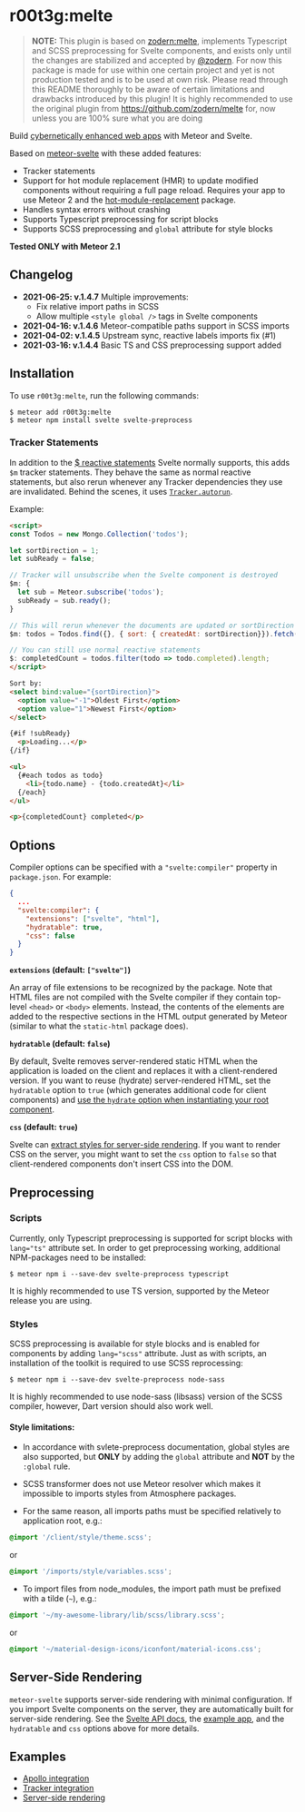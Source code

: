# r00t3g:melte

> **NOTE:** This plugin is based on [zodern:melte](https://github.com/zodern/melte), implements Typescript and SCSS preprocessing for Svelte components, and exists only until the changes are stabilized and accepted by [@zodern](https://github.com/zodern). For now this package is made for use within one certain project and yet is not production tested and is to be used at own risk. Please read through this README thoroughly to be aware of certain limitations and drawbacks introduced by this plugin! It is highly recommended to use the original plugin from https://github.com/zodern/melte for, now unless you are 100% sure what you are doing  

Build [cybernetically enhanced web apps](https://svelte.dev) with Meteor and Svelte.

Based on [meteor-svelte](https://github.com/meteor-svelte/meteor-svelte/pull/30) with these added features:

- Tracker statements
- Support for hot module replacement (HMR) to update modified components without requiring a full page reload. Requires your app to use Meteor 2 and the [hot-module-replacement](https://docs.meteor.com/packages/hot-module-replacement.html) package.
- Handles syntax errors without crashing
- Supports Typescript preprocessing for script blocks
- Supports SCSS preprocessing and `global` attribute for style blocks

**Tested ONLY with Meteor 2.1**

## Changelog
* **2021-06-25: v.1.4.7** Multiple improvements:
  * Fix relative import paths in SCSS
  * Allow multiple `<style global />` tags in Svelte components
* **2021-04-16: v.1.4.6** Meteor-compatible paths support in SCSS imports
* **2021-04-02: v.1.4.5** Upstream sync, reactive labels imports fix (#1)
* **2021-03-16: v.1.4.4** Basic TS and CSS preprocessing support added

## Installation

To use `r00t3g:melte`, run the following commands:

```shell
$ meteor add r00t3g:melte
$ meteor npm install svelte svelte-preprocess 
```

### Tracker Statements

In addition to the [$ reactive statements](https://svelte.dev/docs#3_$_marks_a_statement_as_reactive) Svelte normally supports, this adds `$m` tracker statements. They behave the same as normal reactive statements, but also rerun whenever any Tracker dependencies they use are invalidated. Behind the scenes, it uses [`Tracker.autorun`](https://docs.meteor.com/api/tracker.html#Tracker-autorun).

Example:

```html
<script>
const Todos = new Mongo.Collection('todos');

let sortDirection = 1;
let subReady = false;

// Tracker will unsubscribe when the Svelte component is destroyed
$m: {
  let sub = Meteor.subscribe('todos');
  subReady = sub.ready();
}

// This will rerun whenever the documents are updated or sortDirection is changed
$m: todos = Todos.find({}, { sort: { createdAt: sortDirection}}).fetch()

// You can still use normal reactive statements
$: completedCount = todos.filter(todo => todo.completed).length;
</script>

Sort by:
<select bind:value="{sortDirection}">
  <option value="-1">Oldest First</option>
  <option value="1">Newest First</option>
</select>

{#if !subReady}
  <p>Loading...</p>
{/if}

<ul>
  {#each todos as todo}
    <li>{todo.name} - {todo.createdAt}</li>
  {/each}
</ul>

<p>{completedCount} completed</p>
```

## Options

Compiler options can be specified with a `"svelte:compiler"` property in `package.json`. For example:

```json
{
  ...
  "svelte:compiler": {
    "extensions": ["svelte", "html"],
    "hydratable": true,
    "css": false
  }
}
```

**`extensions` (default: `["svelte"]`)**

An array of file extensions to be recognized by the package.
Note that HTML files are not compiled with the Svelte compiler if they contain top-level `<head>` or `<body>` elements.
Instead, the contents of the elements are added to the respective sections in the HTML output generated by Meteor (similar to what the `static-html` package does).

**`hydratable` (default: `false`)**

By default, Svelte removes server-rendered static HTML when the application is loaded on the client and replaces it with a client-rendered version.
If you want to reuse (hydrate) server-rendered HTML, set the `hydratable` option to `true` (which generates additional code for client components) and [use the `hydrate` option when instantiating your root component](https://svelte.dev/docs#Creating_a_component).

**`css` (default: `true`)**

Svelte can [extract styles for server-side rendering](https://svelte.dev/docs#Server-side_component_API).
If you want to render CSS on the server, you might want to set the `css` option to `false` so that client-rendered components don't insert CSS into the DOM.

## Preprocessing

### Scripts

Currently, only Typescript preprocessing is supported for script blocks with `lang="ts"` attribute set. 
In order to get preprocessing working, additional NPM-packages need to be installed:
```shell
$ meteor npm i --save-dev svelte-preprocess typescript
```
It is highly recommended to use TS version, supported by the Meteor release you are using.

### Styles

SCSS preprocessing is available for style blocks and is enabled for components by adding `lang="scss"` 
attribute. Just as with scripts, an installation of the toolkit is required to use SCSS reprocessing:
```shell
$ meteor npm i --save-dev svelte-preprocess node-sass
```
It is highly recommended to use node-sass (libsass) version of the SCSS compiler, however, Dart version should 
also work well.

#### Style limitations:

* In accordance with svlete-preprocess documentation, global styles are also supported, but **ONLY** by adding the 
`global` attribute and **NOT** by the `:global` rule.
  
* SCSS transformer does not use Meteor resolver which makes it impossible to imports styles from Atmosphere packages.

* For the same reason, all imports paths must be specified relatively to application root, e.g.:
```scss
@import '/client/style/theme.scss';
```
or
```scss
@import '/imports/style/variables.scss';
```

* To import files from node_modules, the import path must be prefixed with a tilde (`~`), e.g.: 
```scss
@import '~/my-awesome-library/lib/scss/library.scss';
```
or
```scss
@import '~/material-design-icons/iconfont/material-icons.css';
```

## Server-Side Rendering

`meteor-svelte` supports server-side rendering with minimal configuration.
If you import Svelte components on the server, they are automatically built for server-side rendering.
See the [Svelte API docs](https://svelte.dev/docs#Server-side_component_API), the [example app](https://github.com/meteor-svelte/ssr-example), and the `hydratable` and `css` options above for more details.

## Examples

* [Apollo integration](https://github.com/meteor-svelte/apollo-example)
* [Tracker integration](https://github.com/meteor-svelte/tracker-example)
* [Server-side rendering](https://github.com/meteor-svelte/ssr-example)
